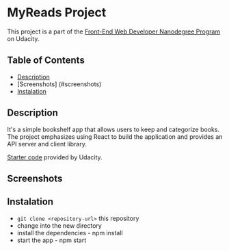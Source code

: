 # MyReads Project

This project is a part of the [Front-End Web Developer Nanodegree Program](https://eu.udacity.com/course/front-end-web-developer-nanodegree--nd001) on Udacity.

## Table of Contents

* [Description](#description)
* [Screenshots] (#screenshots)
* [Instalation](#instalation)

## Description
  It's a simple bookshelf app that allows users to keep and categorize books. The project emphasizes using React to build the application and provides an API server and client library.

  [Starter code](https://github.com/udacity/reactnd-project-myreads-starter) provided by Udacity.

## Screenshots
  

## Instalation

* `git clone <repository-url>` this repository
* change into the new directory
* install the dependencies - npm install
* start the app - npm start
